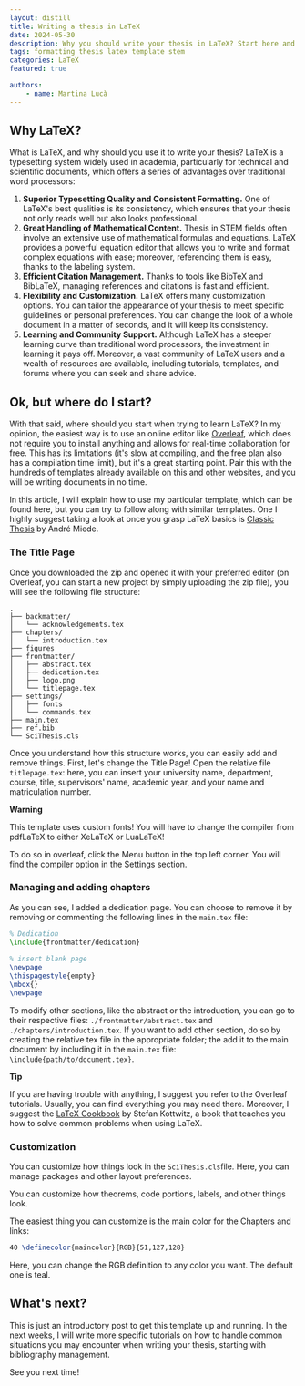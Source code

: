 ```yaml
---
layout: distill
title: Writing a thesis in LaTeX
date: 2024-05-30
description: Why you should write your thesis in LaTeX? Start here and give it a try!
tags: formatting thesis latex template stem
categories: LaTeX
featured: true

authors:
    - name: Martina Lucà
---
```


## Why LaTeX?

What is LaTeX, and why should you use it to write your thesis? LaTeX is a typesetting system widely used in academia, particularly for technical and scientific documents, which offers a series of advantages over traditional word processors:

1. **Superior Typesetting Quality and Consistent Formatting.** One of LaTeX's best qualities is its consistency, which ensures that your thesis not only reads well but also looks professional. 
2. **Great Handling of Mathematical Content.** Thesis in STEM fields often involve an extensive use of mathematical formulas and equations. LaTeX provides a powerful equation editor that allows you to write and format complex equations with ease; moreover, referencing them is easy, thanks to the labeling system.
3. **Efficient Citation Management.** Thanks to tools like BibTeX and BibLaTeX, managing references and citations is fast and efficient.
4. **Flexibility and Customization.** LaTeX offers many customization options. You can tailor the appearance of your thesis to meet specific guidelines or personal preferences. You can change the look of a whole document in a matter of seconds, and it will keep its consistency. 
5. **Learning and Community Support.** Although LaTeX has a steeper learning curve than traditional word processors, the investment in learning it pays off. Moreover, a vast community of LaTeX users and a wealth of resources are available, including tutorials, templates, and forums where you can seek and share advice.

## Ok, but where do I start?

With that said, where should you start when trying to learn LaTeX? In my opinion, the easiest way is to use an online editor like [Overleaf](https://it.overleaf.com/), which does not require you to install anything and allows for real-time collaboration for free. This has its limitations (it's slow at compiling, and the free plan also has a compilation time limit), but it's a great starting point. Pair this with the hundreds of templates already available on this and other websites, and you will be writing documents in no time. 

In this article, I will explain how to use my particular template, which can be found here, but you can try to follow along with similar templates. One I highly suggest taking a look at once you grasp LaTeX basics is [Classic Thesis](https://it.overleaf.com/latex/templates/classic-thesis-style-v4-dot-2-by-andre-miede/dwgtvykzvdtk) by André Miede.

### The Title Page

Once you downloaded the zip and opened it with your preferred editor (on Overleaf, you can start a new project by simply uploading the zip file), you will see the following file structure:

```
.
├── backmatter/
│   └── acknowledgements.tex
├── chapters/
│   └── introduction.tex
├── figures
├── frontmatter/
│   ├── abstract.tex
│   ├── dedication.tex
│   ├── logo.png
│   └── titlepage.tex
├── settings/
│   ├── fonts
│   └── commands.tex
├── main.tex
├── ref.bib
└── SciThesis.cls
```

Once you understand how this structure works, you can easily add and remove things. First, let's change the Title Page! Open the relative file `titlepage.tex`: here, you can insert your university name, department, course, title, supervisors' name, academic year, and your name and matriculation number. 

**Warning**

This template uses custom fonts! You will have to change the compiler from pdfLaTeX to either XeLaTeX or LuaLaTeX! 

To do so in overleaf, click the Menu button in the top left corner. You will find the compiler option in the Settings section.

### Managing and adding chapters

As you can see, I added a dedication page. You can choose to remove it by removing or commenting the following lines in the `main.tex` file:

```latex
% Dedication
\include{frontmatter/dedication}
    
% insert blank page
\newpage
\thispagestyle{empty}
\mbox{}
\newpage
```

To modify other sections, like the abstract or the introduction, you can go to their respective files: `./frontmatter/abstract.tex` and `./chapters/introduction.tex`. If you want to add other section, do so by creating the relative tex file in the appropriate folder; the add it to the main document by including it in the `main.tex` file: `\include{path/to/document.tex}`.

<!-- Tip Alert -->
<div class="alert alert-tip">
  <strong>Tip</strong>
  <p>
    If you are having trouble with anything, I suggest you refer to the Overleaf tutorials. Usually, you can find everything you may need there. Moreover, I suggest the <a href="https://github.com/PacktPublishing/LaTeX-Cookbook">LaTeX Cookbook</a> by Stefan Kottwitz, a book that teaches you how to solve common problems when using LaTeX.
  </p>
</div>

### Customization

You can customize how things look in the `SciThesis.cls`file. Here, you can manage packages and other layout preferences.

You can customize how theorems, code portions, labels, and other things look. 

The easiest thing you can customize is the main color for the Chapters and links: 

```latex
40 \definecolor{maincolor}{RGB}{51,127,128}
```

Here, you can change the RGB definition to any color you want. The default one is teal.

## What's next?

This is just an introductory post to get this template up and running. In the next weeks, I will write more specific tutorials on how to handle common situations you may encounter when writing your thesis, starting with bibliography management. 

See you next time!